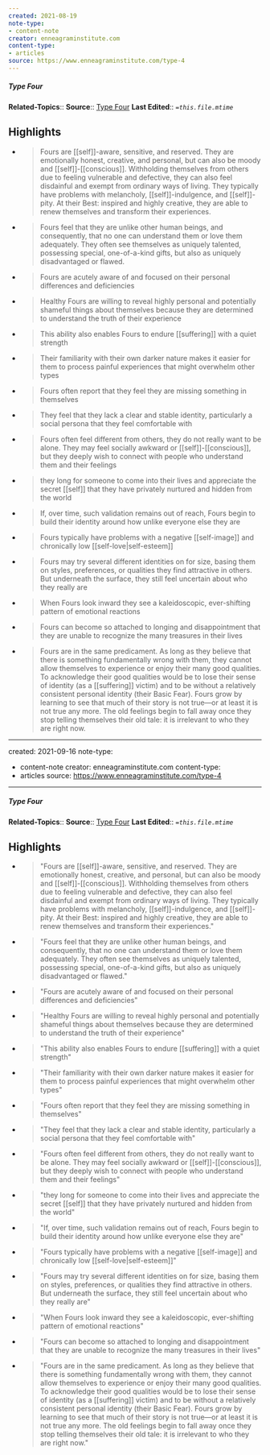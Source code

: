 ```yaml
---
created: 2021-08-19
note-type:
- content-note
creator: enneagraminstitute.com
content-type: 
- articles
source: https://www.enneagraminstitute.com/type-4
---
```

##### Type Four
**Related-Topics**:: 
**Source**:: [Type Four](https://www.enneagraminstitute.com/type-4)
**Last Edited**:: *`=this.file.mtime`*

## Highlights

- > Fours are [[self]]-aware, sensitive, and reserved. They are emotionally honest, creative, and personal, but can also be moody and [[self]]-[[conscious]]. Withholding themselves from others due to feeling vulnerable and defective, they can also feel disdainful and exempt from ordinary ways of living. They typically have problems with melancholy, [[self]]-indulgence, and [[self]]-pity. At their Best: inspired and highly creative, they are able to renew themselves and transform their experiences.
- > Fours feel that they are unlike other human beings, and consequently, that no one can understand them or love them adequately. They often see themselves as uniquely talented, possessing special, one-of-a-kind gifts, but also as uniquely disadvantaged or flawed.
- > Fours are acutely aware of and focused on their personal differences and deficiencies
- > Healthy Fours are willing to reveal highly personal and potentially shameful things about themselves because they are determined to understand the truth of their experience
- > This ability also enables Fours to endure [[suffering]] with a quiet strength
- > Their familiarity with their own darker nature makes it easier for them to process painful experiences that might overwhelm other types
- > Fours often report that they feel they are missing something in themselves
- > They feel that they lack a clear and stable identity, particularly a social persona that they feel comfortable with
- > Fours often feel different from others, they do not really want to be alone. They may feel socially awkward or [[self]]-[[conscious]], but they deeply wish to connect with people who understand them and their feelings
- > they long for someone to come into their lives and appreciate the secret [[self]] that they have privately nurtured and hidden from the world
- > If, over time, such validation remains out of reach, Fours begin to build their identity around how unlike everyone else they are
- > Fours typically have problems with a negative [[self-image]] and chronically low [[self-love|self-esteem]]
- > Fours may try several different identities on for size, basing them on styles, preferences, or qualities they find attractive in others. But underneath the surface, they still feel uncertain about who they really are
- > When Fours look inward they see a kaleidoscopic, ever-shifting pattern of emotional reactions
- > Fours can become so attached to longing and disappointment that they are unable to recognize the many treasures in their lives
- > Fours are in the same predicament. As long as they believe that there is something fundamentally wrong with them, they cannot allow themselves to experience or enjoy their many good qualities. To acknowledge their good qualities would be to lose their sense of identity (as a [[suffering]] victim) and to be without a relatively consistent personal identity (their Basic Fear). Fours grow by learning to see that much of their story is not true—or at least it is not true any more. The old feelings begin to fall away once they stop telling themselves their old tale: it is irrelevant to who they are right now.
---
created: 2021-09-16
note-type:
- content-note
creator: enneagraminstitute.com
content-type: 
- articles
source: https://www.enneagraminstitute.com/type-4
---
##### Type Four
**Related-Topics**:: 
**Source**:: [Type Four](https://www.enneagraminstitute.com/type-4)
**Last Edited**:: *`=this.file.mtime`*

## Highlights
- > "Fours are [[self]]-aware, sensitive, and reserved. They are emotionally honest, creative, and personal, but can also be moody and [[self]]-[[conscious]]. Withholding themselves from others due to feeling vulnerable and defective, they can also feel disdainful and exempt from ordinary ways of living. They typically have problems with melancholy, [[self]]-indulgence, and [[self]]-pity. At their Best: inspired and highly creative, they are able to renew themselves and transform their experiences." 
- > "Fours feel that they are unlike other human beings, and consequently, that no one can understand them or love them adequately. They often see themselves as uniquely talented, possessing special, one-of-a-kind gifts, but also as uniquely disadvantaged or flawed." 
- > "Fours are acutely aware of and focused on their personal differences and deficiencies" 
- > "Healthy Fours are willing to reveal highly personal and potentially shameful things about themselves because they are determined to understand the truth of their experience" 
- > "This ability also enables Fours to endure [[suffering]] with a quiet strength" 
- > "Their familiarity with their own darker nature makes it easier for them to process painful experiences that might overwhelm other types" 
- > "Fours often report that they feel they are missing something in themselves" 
- > "They feel that they lack a clear and stable identity, particularly a social persona that they feel comfortable with" 
- > "Fours often feel different from others, they do not really want to be alone. They may feel socially awkward or [[self]]-[[conscious]], but they deeply wish to connect with people who understand them and their feelings" 
- > "they long for someone to come into their lives and appreciate the secret [[self]] that they have privately nurtured and hidden from the world" 
- > "If, over time, such validation remains out of reach, Fours begin to build their identity around how unlike everyone else they are" 
- > "Fours typically have problems with a negative [[self-image]] and chronically low [[self-love|self-esteem]]" 
- > "Fours may try several different identities on for size, basing them on styles, preferences, or qualities they find attractive in others. But underneath the surface, they still feel uncertain about who they really are" 
- > "When Fours look inward they see a kaleidoscopic, ever-shifting pattern of emotional reactions" 
- > "Fours can become so attached to longing and disappointment that they are unable to recognize the many treasures in their lives" 
- > "Fours are in the same predicament. As long as they believe that there is something fundamentally wrong with them, they cannot allow themselves to experience or enjoy their many good qualities. To acknowledge their good qualities would be to lose their sense of identity (as a [[suffering]] victim) and to be without a relatively consistent personal identity (their Basic Fear). Fours grow by learning to see that much of their story is not true—or at least it is not true any more. The old feelings begin to fall away once they stop telling themselves their old tale: it is irrelevant to who they are right now." 
